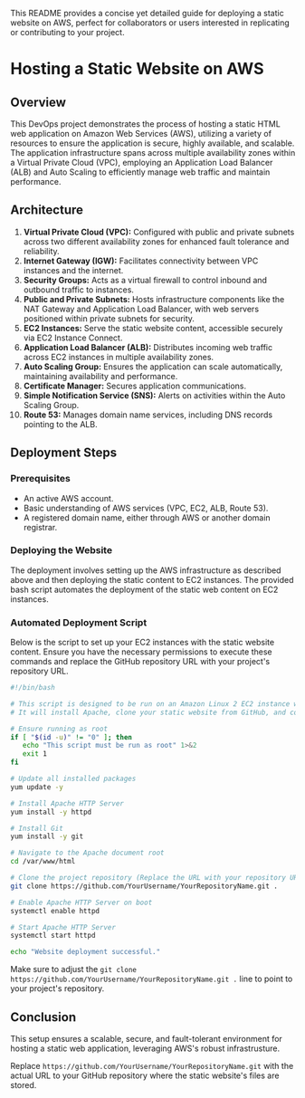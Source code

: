  This README provides a concise yet detailed guide for deploying a static website on AWS, perfect for collaborators or users interested in replicating or contributing to your project.

# Hosting a Static Website on AWS

## Overview

This DevOps project demonstrates the process of hosting a static HTML web application on Amazon Web Services (AWS), utilizing a variety of resources to ensure the application is secure, highly available, and scalable. The application infrastructure spans across multiple availability zones within a Virtual Private Cloud (VPC), employing an Application Load Balancer (ALB) and Auto Scaling to efficiently manage web traffic and maintain performance.

## Architecture

1. **Virtual Private Cloud (VPC):** Configured with public and private subnets across two different availability zones for enhanced fault tolerance and reliability.
2. **Internet Gateway (IGW):** Facilitates connectivity between VPC instances and the internet.
3. **Security Groups:** Acts as a virtual firewall to control inbound and outbound traffic to instances.
4. **Public and Private Subnets:** Hosts infrastructure components like the NAT Gateway and Application Load Balancer, with web servers positioned within private subnets for security.
5. **EC2 Instances:** Serve the static website content, accessible securely via EC2 Instance Connect.
6. **Application Load Balancer (ALB):** Distributes incoming web traffic across EC2 instances in multiple availability zones.
7. **Auto Scaling Group:** Ensures the application can scale automatically, maintaining availability and performance.
8. **Certificate Manager:** Secures application communications.
9. **Simple Notification Service (SNS):** Alerts on activities within the Auto Scaling Group.
10. **Route 53:** Manages domain name services, including DNS records pointing to the ALB.

## Deployment Steps

### Prerequisites

- An active AWS account.
- Basic understanding of AWS services (VPC, EC2, ALB, Route 53).
- A registered domain name, either through AWS or another domain registrar.

### Deploying the Website

The deployment involves setting up the AWS infrastructure as described above and then deploying the static content to EC2 instances. The provided bash script automates the deployment of the static web content on EC2 instances.

### Automated Deployment Script

Below is the script to set up your EC2 instances with the static website content. Ensure you have the necessary permissions to execute these commands and replace the GitHub repository URL with your project's repository URL.

```bash
#!/bin/bash

# This script is designed to be run on an Amazon Linux 2 EC2 instance with root privileges.
# It will install Apache, clone your static website from GitHub, and configure Apache to serve the website.

# Ensure running as root
if [ "$(id -u)" != "0" ]; then
   echo "This script must be run as root" 1>&2
   exit 1
fi

# Update all installed packages
yum update -y

# Install Apache HTTP Server
yum install -y httpd

# Install Git
yum install -y git

# Navigate to the Apache document root
cd /var/www/html

# Clone the project repository (Replace the URL with your repository URL)
git clone https://github.com/YourUsername/YourRepositoryName.git .

# Enable Apache HTTP Server on boot
systemctl enable httpd

# Start Apache HTTP Server
systemctl start httpd

echo "Website deployment successful."
```

Make sure to adjust the `git clone https://github.com/YourUsername/YourRepositoryName.git .` line to point to your project's repository.

## Conclusion

This setup ensures a scalable, secure, and fault-tolerant environment for hosting a static web application, leveraging AWS's robust infrastrusture.

Replace `https://github.com/YourUsername/YourRepositoryName.git` with the actual URL to your GitHub repository where the static website's files are stored.

